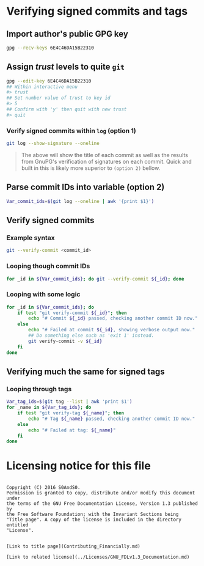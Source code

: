 # Verifying signed commits and tags

## Import author's public GPG key

```bash
gpg --recv-keys 6E4C46DA15B22310
```

## Assign *trust* levels to quite `git`

```bash
gpg --edit-key 6E4C46DA15B22310
## Within interactive menu
#> trust
## Set number value of trust to key id
#> 5
## Confirm with 'y' then quit with new trust
#> quit
```

### Verify signed commits within `log` (option 1)

```bash
git log --show-signature --oneline
```
 > The above will show the title of each commit as well as the results from
 GnuPG's verification of signatures on each commit. Quick and built in this
 is likely more superior to `(option 2)` bellow.

## Parse commit IDs into variable (option 2)

```bash
Var_commit_ids=$(git log --oneline | awk '{print $1}')
```

## Verify signed commits

### Example syntax

```bash
git --verify-commit <commit_id>
```

### Looping though commit IDs

```bash
for _id in ${Var_commit_ids}; do git --verify-commit ${_id}; done
```

### Looping with some logic

```bash
for _id in ${Var_commit_ids}; do
	if test "git verify-commit ${_id}"; then
		echo "# Commit ${_id} passed, checking another commit ID now."
	else
		echo "# Failed at commit ${_id}, showing verbose output now."
		## Do something else such as 'exit 1' instead.
		git verify-commit -v ${_id}
	fi
done
```

## Verifying much the same for signed tags

### Looping through tags

```bash
Var_tag_ids=$(git tag --list | awk 'print $1')
for _name in ${Var_tag_ids}; do
	if test "git verify-tag ${_name}"; then
		echo "# Tag ${_name} passed, checking another commit ID now."
	else
		echo "# Failed at tag: ${_name}"
	fi
done
```

# Licensing notice for this file

 > ```
    Copyright (C) 2016 S0AndS0.
    Permission is granted to copy, distribute and/or modify this document under
    the terms of the GNU Free Documentation License, Version 1.3 published by
    the Free Software Foundation; with the Invariant Sections being
    "Title page". A copy of the license is included in the directory entitled
    "License".
```

[Link to title page](Contributing_Financially.md)

[Link to related license](../Licenses/GNU_FDLv1.3_Documentation.md)

